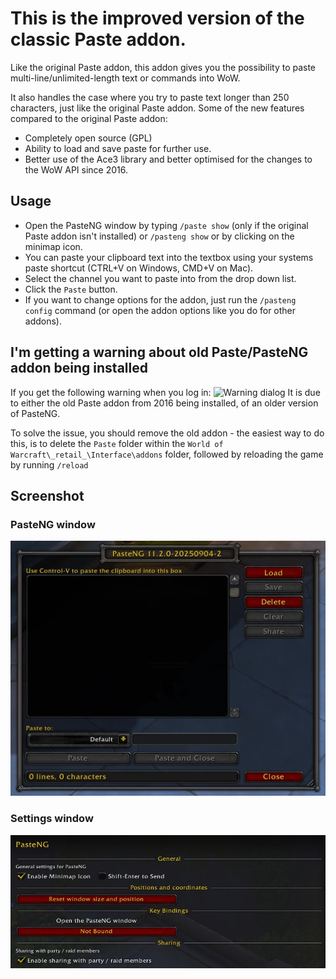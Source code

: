 # This is the improved version of the classic Paste addon.
Like the original Paste addon, this addon gives you the possibility to paste multi-line/unlimited-length text or commands into WoW.

It also handles the case where you try to paste text longer than 250 characters, just like the original Paste addon.
Some of the new features compared to the original Paste addon:
* Completely open source (GPL)
* Ability to load and save paste for further use.
* Better use of the Ace3 library and better optimised for the changes to the WoW API since 2016.

## Usage
* Open the PasteNG window by typing `/paste show` (only if the original Paste addon isn't installed) or `/pasteng show` or by clicking on the minimap icon.
* You can paste your clipboard text into the textbox using your systems paste shortcut (CTRL+V on Windows, CMD+V on Mac).
* Select the channel you want to paste into from the drop down list.
* Click the `Paste` button.
* If you want to change options for the addon, just run the `/pasteng config` command (or open the addon options like you do for other addons).

## I'm getting a warning about old Paste/PasteNG addon being installed
If you get the following warning when you log in:
![Warning dialog](https://raw.githubusercontent.com/GurliGebis/WoWAddon-PasteNG/master/Images/old-paste-found.webp)
It is due to either the old Paste addon from 2016 being installed, of an older version of PasteNG.

To solve the issue, you should remove the old addon - the easiest way to do this, is to delete the `Paste` folder within the `World of Warcraft\_retail_\Interface\addons` folder, followed by reloading the game by running `/reload`

## Screenshot
### PasteNG window
![The main PasteNG window](https://raw.githubusercontent.com/GurliGebis/WoWAddon-PasteNG/master/Images/main-window.webp)
### Settings window
![The settings window](https://raw.githubusercontent.com/GurliGebis/WoWAddon-PasteNG/master/Images/settings.webp)